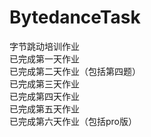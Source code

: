 # BytedanceTask
字节跳动培训作业  
已完成第一天作业  
已完成第二天作业（包括第四题）  
已完成第三天作业  
已完成第四天作业  
已完成第五天作业  
已完成第六天作业（包括pro版）
